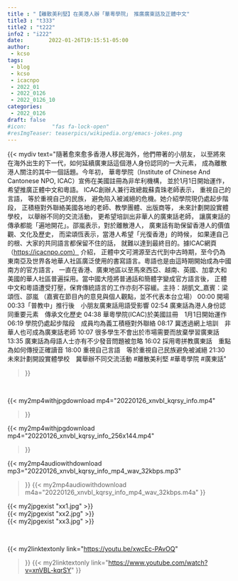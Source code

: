 ```yaml
---
title : "【離散美利堅】在美港人辦「華粵學院」　推廣廣東話及正體中文"
title3 : "t333"
title2 : "t222"
info2 : "i222"
date:        2022-01-26T19:15:51-05:00
author:
 - kcso
tags:
 - blog
 - kcso
 - icacnpo
 - 2022_01
 - 2022_0126
 - 2022_0126_10
categories:
 - 2022_0126
draft: false
#icon:        "fas fa-lock-open"
#resImgTeaser: teaserpics/wikipedia.org/emacs-jokes.png
---
```


{{< mydiv text="隨著愈來愈多香港人移民海外，他們帶著的小朋友， 以至將來在海外出生的下一代，如何延續廣東話這個港人身份認同的一大元素， 成為離散港人關注的其中一個話題。今年初， 華粵學院（Institute of Chinese And Cantonese NPO, ICAC）宣佈在美國註冊為非牟利機構， 並於1月1日開始運作， 希望推廣正體中文和粵語。 ICAC創辦人兼行政總裁蘇貴珠老師表示， 重視自己的言語， 等於重視自己的民族， 避免陷入被滅絕的危機。她介紹學院現仍處起步階段， 正積極對外聯絡美國各地的老師、教學團體、出版商等， 未來計劃開設實體學校， 以舉辦不同的交流活動， 更希望培訓出非華人的廣東話老師， 讓廣東話的傳承都能「遍地開花」。邵嵐表示，對於離散港人， 廣東話有助保留香港人的價值觀、文化及歷史， 而梁頌恆表示，當港人希望「光復香港」的時候， 如果連自己的根、大家的共同語言都保留不住的話， 就難以達到最終目的。據ICAC網頁（https://icacnpo.com） 介紹， 正體中文可溯源至古代到中古時期，至今仍為東南亞及世界各地華人社區廣泛使用的書寫語言。粵語也是由這時期開始成為中國南方的官方語言， 一直在香港、廣東地區以至馬來西亞、越南、英國、加拿大和美國的華人社區普遍採用。當中國大陸將普通話和簡體字變成官方語言後， 正體中文和粵語遭受打壓，保育傳統語言的工作亦刻不容緩。主持：胡凱文_嘉賓：梁頌恆、邵嵐 （嘉賓在節目內的意見與個人觀點，並不代表本台立場） 00:00 開場 00:33「普教中」推行後　小朋友廣東話用語受影響 02:54 廣東話為港人身份認同重要元素　傳承文化歷史 04:38 華粵學院(ICAC)於美國註冊　1月1日開始運作 06:19 學院仍處起步階段　成員均為義工積極對外聯絡 08:17 冀透過網上培訓　非華人也可成為廣東話老師 10:07 很多學生不會出於市場需要而放棄學習廣東話 13:35 廣東話為母語人士亦有不少發音問題被忽略 16:02 採用粵拼教廣東話　重點為如何傳授正確讀音 18:00 重視自己言語　等於重視自己民族避免被滅絕 21:30 未來計劃開設實體學校　冀舉辦不同交流活動 #離散美利堅 #華粵學院 #廣東話"
>}}
<br>


{{< my2mp4withjpgdownload mp4="20220126_xnvbl_kqrsy_info.mp4"
>}}

{{< my2mp4withjpgdownload mp4="20220126_xnvbl_kqrsy_info_256x144.mp4"
>}}

{{< my2mp4audiowithdownload mp3="20220126_xnvbl_kqrsy_info_mp4_wav_32kbps.mp3"
>}}
{{< my2mp4audiowithdownload m4a="20220126_xnvbl_kqrsy_info_mp4_wav_32kbps.m4a"
>}}

{{< my2jpgexist "xx1.jpg" >}}<br>
{{< my2jpgexist "xx2.jpg" >}}<br>
{{< my2jpgexist "xx3.jpg" >}}<br>



<br>

{{< my2linktextonly link="https://youtu.be/xwcEc-PAvOQ"
>}}
{{< my2linktextonly link="https://www.youtube.com/watch?v=xnVBL-kqrSY"
>}}


<br>

